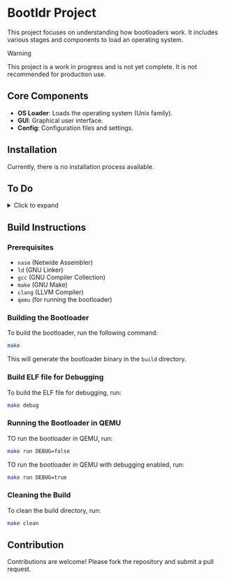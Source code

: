 # Bootldr Project

This project focuses on understanding how bootloaders work. It includes various stages and components to load an operating system.
> [!WARNING]
> 
> This project is a work in progress and is not yet complete. It is not recommended for production use.

## Core Components

- **OS Loader**: Loads the operating system (Unix family).
- **GUI**: Graphical user interface.
- **Config**: Configuration files and settings.


## Installation

Currently, there is no installation process available.

## To Do

<details>
<summary>Click to expand</summary>

- [x] Place the code in MBR (first sector of the disk)
- [x] Setup 16-bit segment registers and stack
- [x] Print startup message
- [x] Enable and confirm enabled A20 line
- [x] Load GDTR
- [x] Setup GDT
- [x] Enable 32-bit Protected Mode
- [x] Call second stage C code
- [ ] Support GNU Multiboot
- [ ] Check presence of PCI, CPUID, MSRs
- [ ] Inform BIOS of target processor mode
- [ ] Get memory map from BIOS
- [ ] Locate kernel in filesystem
- [ ] Allocate memory to load kernel image
- [ ] Load kernel image into buffer
- [ ] Enable graphics mode
- [ ] Check kernel image ELF headers
- [ ] Allocate and map memory for kernel segments
- [ ] Setup COM serial output port
- [ ] Setup IDT
- [ ] Disable PIC
- [ ] Check presence of CPU features (NX, SMEP, x87, PCID, global pages, TCE, WP, MMX, SSE, SYSCALL), and enable them
- [ ] Assign a PAT to write combining
- [ ] Setup FS/GS base
- [ ] Load IDTR
- [ ] Enable APIC and setup using information in ACPI tables
- [ ] Setup TSS

</details>

## Build Instructions

### Prerequisites

- `nasm` (Netwide Assembler)
- `ld` (GNU Linker)
- `gcc` (GNU Compiler Collection)
- `make` (GNU Make)
- `clang` (LLVM Compiler)
- `qemu` (for running the bootloader)

### Building the Bootloader

To build the bootloader, run the following command:

```sh
make
```

This will generate the bootloader binary in the `build` directory.

### Build ELF file for Debugging

To build the ELF file for debugging, run:

```sh
make debug
```

### Running the Bootloader in QEMU

TO run the bootloader in QEMU, run:

```sh
make run DEBUG=false
```

TO run the bootloader in QEMU with debugging enabled, run:

```sh
make run DEBUG=true
```

### Cleaning the Build

To clean the build directory, run:

```sh
make clean
```

## Contribution

Contributions are welcome! Please fork the repository and submit a pull request.